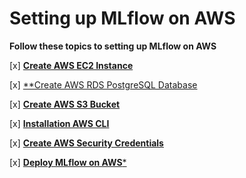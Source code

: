 # Setting up MLflow on AWS

**Follow these topics to setting up MLflow on AWS**

[x] [**Create AWS EC2 Instance**](https://github.com/surawut-jirasaktavee/course-mlops-zoomcamp/blob/main/02-experiment-tracking/deploy_mlflow/deploy_mlflow_aws.md#aws-ec2-instance)

[x] [**Create AWS RDS PostgreSQL Database](https://github.com/surawut-jirasaktavee/course-mlops-zoomcamp/blob/main/02-experiment-tracking/deploy_mlflow/deploy_mlflow_aws.md#aws-rds-postgresql-database)

[x] [**Create AWS S3 Bucket**](https://github.com/surawut-jirasaktavee/course-mlops-zoomcamp/blob/main/02-experiment-tracking/deploy_mlflow/deploy_mlflow_aws.md#aws-s3-bucket)

[x] [**Installation AWS CLI**](https://github.com/surawut-jirasaktavee/course-mlops-zoomcamp/blob/main/02-experiment-tracking/deploy_mlflow/deploy_mlflow_aws.md#aws-command-line-interface)

[x] [**Create AWS Security Credentials**](https://github.com/surawut-jirasaktavee/course-mlops-zoomcamp/blob/main/02-experiment-tracking/deploy_mlflow/deploy_mlflow_aws.md#aws-secret-credentials)

[x] [**Deploy MLflow on AWS***](https://github.com/surawut-jirasaktavee/course-mlops-zoomcamp/blob/main/02-experiment-tracking/deploy_mlflow/deploy_mlflow_aws.md#deploy-mlflow-on-aws)